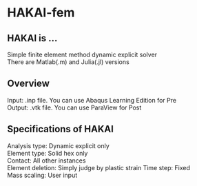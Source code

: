 # HAKAI-fem
## HAKAI is ...  
Simple finite element method dynamic explicit solver  
There are Matlab(.m) and Julia(.jl) versions  

## Overview  
Input: .inp file. You can use Abaqus Learning Edition for Pre  
Output: .vtk file. You can use ParaView for Post  
  
## Specifications of HAKAI  
Analysis type: Dynamic explicit only  
Element type: Solid hex only  
Contact: All other instances  
Element deletion: Simply judge by plastic strain
Time step: Fixed  
Mass scaling: User input  
